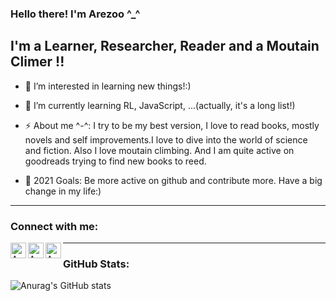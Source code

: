### Hello there! I'm Arezoo ^_^

## I'm a Learner, Researcher, Reader and a Moutain Climer !!

- 👀 I’m interested in learning new things!:)

- 🌱 I’m currently learning RL, JavaScript, ...(actually, it's a long list!)

- ⚡ About me ^-^: I try to be my best version, I love to read books, mostly novels and self improvements.I love to dive into the world of science and fiction. Also I love moutain climbing. And I am quite active on goodreads trying to find new books to reed.

- 🥅 2021 Goals: Be more active on github and contribute more. Have a big change in my life:)
---

### Connect with me:

[<img align="left" alt="Arezoo Al | YouTube" width="25px" src="https://cdn.jsdelivr.net/npm/simple-icons@v3/icons/youtube.svg" />][youtube]
[<img align="left" alt="Arezoo Al | LinkedIn" width="25px" src="https://cdn.jsdelivr.net/npm/simple-icons@v3/icons/linkedin.svg" />][linkedin]
[<img align="left" alt="Arezoo Al | Gmail" width="25px" src="https://cdn.jsdelivr.net/npm/simple-icons@v3/icons/gmail.svg"/>][Gmail]

---
### GitHub Stats:
![Anurag's GitHub stats](https://github-readme-stats.vercel.app/api?username=arezooaalipanah&theme=chartreuse-dark&show_icons=true)

[youtube]: https://www.youtube.com/channel/UCHZdk-1ndTRgy558uhDWJsQ
[linkedin]: https://www.linkedin.com/in/arezoo-alipanah
[Gmail]: mailto:www.arezoo.alip@gmail.com
